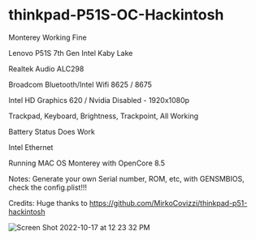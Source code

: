 # thinkpad-P51S-OC-Hackintosh
Monterey Working Fine

Lenovo P51S 7th Gen Intel Kaby Lake

Realtek Audio ALC298

Broadcom Bluetooth/Intel Wifi 8625 / 8675

Intel HD Graphics 620 / Nvidia Disabled - 1920x1080p

Trackpad, Keyboard, Brightness, Trackpoint, All Working

Battery Status Does Work

Intel Ethernet

Running MAC OS Monterey with OpenCore 8.5


Notes:
Generate your own Serial number, ROM, etc, with GENSMBIOS, check the config.plist!!!


Credits:
Huge thanks to https://github.com/MirkoCovizzi/thinkpad-p51-hackintosh

![Screen Shot 2022-10-17 at 12 23 32 PM](https://user-images.githubusercontent.com/2180292/196254178-3d7b70d8-70aa-402e-9454-2647abc2be2a.png)
